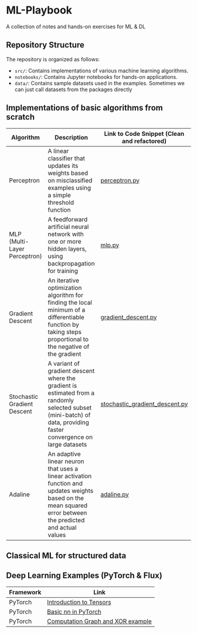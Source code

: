 # ML-Playbook
A collection of notes and hands-on exercises for ML &amp; DL

## Repository Structure
The repository is organized as follows:

- `src/`: Contains implementations of various machine learning algorithms.
- `notebooks/`: Contains Jupyter notebooks for hands-on applications.
- `data/`: Contains sample datasets used in the examples. Sometimes we can just call datasets from the packages directly

## Implementations of basic algorithms from scratch
| Algorithm                     | Description                                                                 | Link to Code Snippet (Clean and refactored)       | Illustration/Use Case                              |
|-------------------------------|-----------------------------------------------------------------------------|---------------------------------------------------|---------------------------------------------------|
| Perceptron                    | A linear classifier that updates its weights based on misclassified examples using a simple threshold function | [perceptron.py](src/basics/perceptron.py)         | [Perceptron Notebook](notebooks/perceptron.ipynb) |
| MLP (Multi-Layer Perceptron)  | A feedforward artificial neural network with one or more hidden layers, using backpropagation for training | [mlp.py](src/basics/mlp.py)                              | [MLP Notebook](notebooks/mlp.ipynb)               |
| Gradient Descent              | An iterative optimization algorithm for finding the local minimum of a differentiable function by taking steps proportional to the negative of the gradient | [gradient_descent.py](src/basics/gradient_descent.py)    | [Gradient Descent Notebook](notebooks/gradient_descent.ipynb) |
| Stochastic Gradient Descent   | A variant of gradient descent where the gradient is estimated from a randomly selected subset (mini-batch) of data, providing faster convergence on large datasets | [stochastic_gradient_descent.py](src/basics/stochastic_gradient_descent.py) | [Stochastic Gradient Descent Notebook](notebooks/stochastic_gradient_descent.ipynb) |
| Adaline                      | An adaptive linear neuron that uses a linear activation function and updates weights based on the mean squared error between the predicted and actual values | [adaline.py](src/basics/adaline.py)                      | [Adaline Notebook](notebooks/adaline.ipynb)       |

## Classical ML for structured data

## Deep Learning Examples (PyTorch & Flux)
| Framework | Link                                      |
|-----------|-------------------------------------------|
| PyTorch   | [Introduction to Tensors](notebook/intro_to_tensors.ipynb) |
| PyTorch   | [Basic nn in PyTorch](notebook/basic_nn_pytorch.ipynb)      |
| PyTorch   | [Computation Graph and XOR example](notebook/computation_graph_and_xor_example.ipynb)|